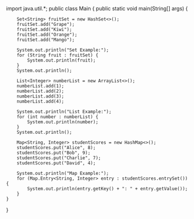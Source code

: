 import java.util.*;
public class Main {
    public static void main(String[] args) {
    
        Set<String> fruitSet = new HashSet<>();
        fruitSet.add("Grape");
        fruitSet.add("Kiwi");
        fruitSet.add("Orange");
        fruitSet.add("Mango");

        System.out.println("Set Example:");
        for (String fruit : fruitSet) {
            System.out.println(fruit);
        }
        System.out.println();

        List<Integer> numberList = new ArrayList<>();
        numberList.add(1);
        numberList.add(2);
        numberList.add(3);
        numberList.add(4);

        System.out.println("List Example:");
        for (int number : numberList) {
            System.out.println(number);
        }
        System.out.println();

        Map<String, Integer> studentScores = new HashMap<>();
        studentScores.put("Alice", 8);
        studentScores.put("Bob", 9);
        studentScores.put("Charlie", 7);
        studentScores.put("David", 4);

        System.out.println("Map Example:");
        for (Map.Entry<String, Integer> entry : studentScores.entrySet()) {
            System.out.println(entry.getKey() + ": " + entry.getValue());
        }
    }
}
